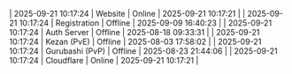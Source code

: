 | 2025-09-21 10:17:24 | Website | Online | 2025-09-21 10:17:21 |
| 2025-09-21 10:17:24 | Registration | Offline | 2025-09-09 16:40:23 |
| 2025-09-21 10:17:24 | Auth Server | Offline | 2025-08-18 09:33:31 |
| 2025-09-21 10:17:24 | Kezan (PvE) | Offline | 2025-08-03 17:58:02 |
| 2025-09-21 10:17:24 | Gurubashi (PvP) | Offline | 2025-08-23 21:44:06 |
| 2025-09-21 10:17:24 | Cloudflare | Online | 2025-09-21 10:17:21 |
